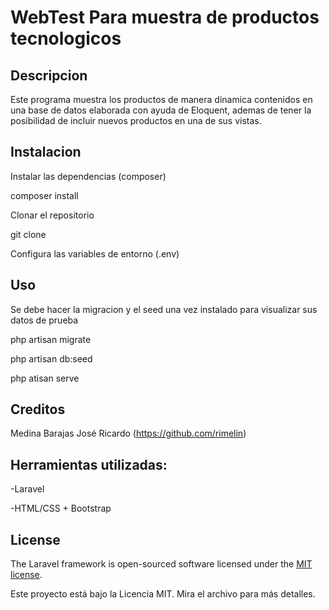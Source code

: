 # WebTest Para muestra de productos tecnologicos

## Descripcion

Este programa muestra los productos de manera dinamica contenidos en una base de datos elaborada con ayuda de Eloquent, ademas de tener la posibilidad de incluir nuevos productos en una de sus vistas.

## Instalacion

Instalar las dependencias (composer)<p>
 composer install<p>
Clonar el repositorio<p>
 git clone<p>
Configura las variables de entorno (.env)


## Uso

Se debe hacer la migracion y el seed una vez instalado para visualizar sus datos de prueba <p>
php artisan migrate<p>
php artisan db:seed<p>
php atisan serve

## Creditos

Medina Barajas José Ricardo (https://github.com/rimelin)

## Herramientas utilizadas:
-Laravel <p>
-HTML/CSS + Bootstrap



## License

The Laravel framework is open-sourced software licensed under the [MIT license](https://opensource.org/licenses/MIT).  <p>
Este proyecto está bajo la Licencia MIT. Mira el archivo para más detalles.

